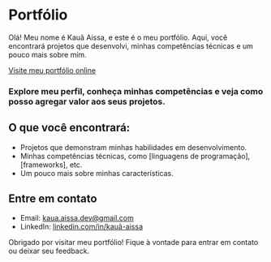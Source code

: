 ﻿# Portfólio

Olá! Meu nome é Kauã Aissa, e este é o meu portfólio. Aqui, você encontrará projetos que desenvolvi, minhas competências técnicas e um pouco mais sobre mim.

[Visite meu portfólio online](https://aissa.space)

### Explore meu perfil, conheça minhas competências e veja como posso agregar valor aos seus projetos.

## O que você encontrará:

- Projetos que demonstram minhas habilidades em desenvolvimento.
- Minhas competências técnicas, como [linguagens de programação], [frameworks], etc.
- Um pouco mais sobre minhas características.

## Entre em contato

- Email: [kaua.aissa.dev@gmail.com](mailto:kaua.aissa.dev@gmail.com)
- LinkedIn: [linkedin.com/in/kauã-aissa](https://www.linkedin.com/in/kauã-aissa-b89089343/)

Obrigado por visitar meu portfólio! Fique à vontade para entrar em contato ou deixar seu feedback.
